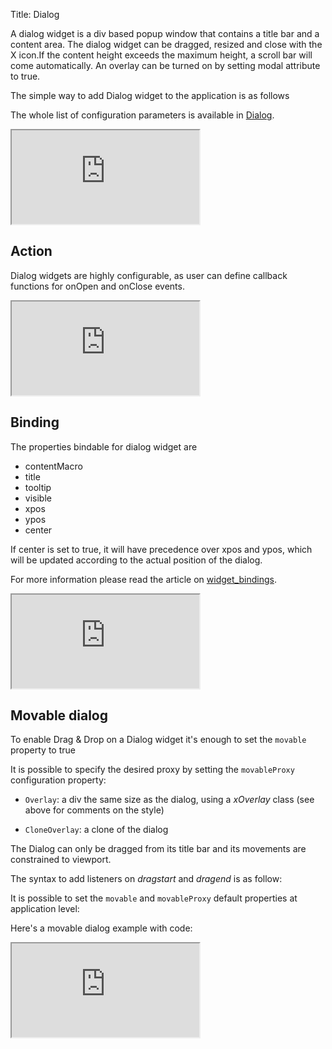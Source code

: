 Title: Dialog


A dialog widget is a div based popup window that contains a title bar and a content area. The dialog widget can be dragged, resized and close with the X icon.If the content height exceeds the maximum height, a scroll bar will come automatically. An overlay can be turned on by setting modal attribute to true.

The simple way to add Dialog widget to the application is as follows
<script src='http://snippets.ariatemplates.com/snippets/github.com/ariatemplates/documentation-code/%VERSION%/snippets/widgets/dialog/Snippet.tpl?tag=wgtDialogSimple&lang=at&outdent=true'></script>

The whole list of configuration parameters is available in [Dialog](http://ariatemplates.com/api/#aria.widgets.CfgBeans:DialogCfg).

<iframe class='samples' src='http://snippets.ariatemplates.com/samples/github.com/ariatemplates/documentation-code/%VERSION%/samples/widgets/dialog/?skip=1' ></iframe>

## Action
Dialog widgets are highly configurable, as user can define callback functions for onOpen and onClose events.

<script src='http://snippets.ariatemplates.com/snippets/github.com/ariatemplates/documentation-code/%VERSION%/snippets/widgets/dialog/Snippet.tpl?tag=wgtDialogAction&lang=at&outdent=true'></script>

<iframe class='samples' src='http://snippets.ariatemplates.com/samples/github.com/ariatemplates/documentation-code/%VERSION%/samples/widgets/dialog/action/?skip=1' ></iframe>

## Binding
The properties bindable for dialog widget are
* contentMacro
* title
* tooltip
* visible
* xpos
* ypos
* center 

If center is set to true, it will have precedence over xpos and ypos, which will be updated according to the actual position of the dialog. 

For more information please read the article on [widget_bindings](widget_bindings).

<iframe class='samples' src='http://snippets.ariatemplates.com/samples/github.com/ariatemplates/documentation-code/%VERSION%/samples/widgets/dialog/binding/?skip=1' ></iframe>

## Movable dialog

To enable Drag & Drop on a Dialog widget it's enough to set the `movable` property to true

<script src='http://snippets.ariatemplates.com/snippets/github.com/ariatemplates/documentation-code/%VERSION%/snippets/widgets/dialog/Snippet.tpl?tag=wgtDialogMove1&lang=at&outdent=true'></script>

It is possible to specify the desired proxy by setting the `movableProxy` configuration property:


* `Overlay`: a div the same size as the dialog, using a _xOverlay_ class (see above for comments on the style)

<script src='http://snippets.ariatemplates.com/snippets/github.com/ariatemplates/documentation-code/%VERSION%/snippets/widgets/dialog/Snippet.tpl?tag=wgtDialogMove2&lang=at&outdent=true'></script>

* `CloneOverlay`: a clone of the dialog

<script src='http://snippets.ariatemplates.com/snippets/github.com/ariatemplates/documentation-code/%VERSION%/snippets/widgets/dialog/Snippet.tpl?tag=wgtDialogMove3&lang=at&outdent=true'></script>

The Dialog can only be dragged from its title bar and its movements are constrained to viewport.

The syntax to add listeners on _dragstart_ and _dragend_ is as follow:


<script src='http://snippets.ariatemplates.com/snippets/github.com/ariatemplates/documentation-code/%VERSION%/snippets/widgets/dialog/Snippet.tpl?tag=wgtDialogMove4&lang=at&outdent=true'></script>

It is possible to set the `movable` and `movableProxy` default properties at application level:


<script src='http://snippets.ariatemplates.com/snippets/github.com/ariatemplates/documentation-code/%VERSION%/snippets/widgets/dialog/SnippetScript.js?tag=wgtDialogMove&lang=javascript&outdent=true'></script>

Here's a movable dialog example with code:

<iframe class='samples' src='http://snippets.ariatemplates.com/samples/github.com/ariatemplates/documentation-code/%VERSION%/samples/widgets/dialog/movable/?skip=1' ></iframe>